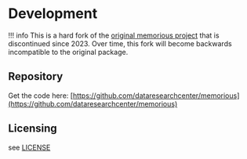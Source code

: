 # Development

!!! info
    This is a hard fork of the [original memorious project](https://github.com/alephdata/memorious) that is discontinued since 2023. Over time, this fork will become backwards incompatible to the original package.

## Repository

Get the code here: [https://github.com/dataresearchcenter/memorious](https://github.com/dataresearchcenter/memorious)

## Licensing

see [LICENSE](https://github.com/dataresearchcenter/memorious/blob/master/LICENSE)

